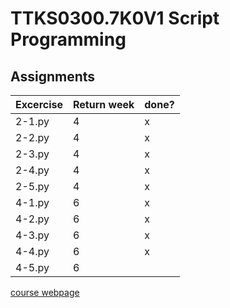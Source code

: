 # TTKS0300.7K0V1 Script Programming
## Assignments
|Excercise|Return week|done?|
|:----|-------------|-------------|
|2-1.py|4|x|
|2-2.py|4|x|
|2-3.py|4|x|
|2-4.py|4|x|
|2-5.py|4|x|
|4-1.py|6|x|
|4-2.py|6|x|
|4-3.py|6|x|
|4-4.py|6|x|
|4-5.py|6||

[course webpage](http://student.labranet.jamk.fi/~pelju/k17/script_python3)
